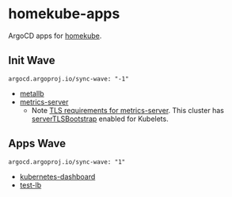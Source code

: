 # homekube-apps

ArgoCD apps for [homekube](https://github.com/jangroth/homekube).

## Init Wave

`argocd.argoproj.io/sync-wave: "-1"`

- [metallb](applications/wave-00-init/metallb.yaml)
- [metrics-server](applications/wave-00-init/metrics-server.yaml)
    - Note [TLS requirements for metrics-server](https://github.com/kubernetes-sigs/metrics-server#requirements). This cluster has [serverTLSBootstrap](https://github.com/jangroth/homekube/blob/2b68020e8e7af61f524a29f254e15908a9a24493/ansible/roles/kubeadm/files/kubeadm-config.yaml#L59) enabled for Kubelets.

## Apps Wave

`argocd.argoproj.io/sync-wave: "1"`

- [kubernetes-dashboard](applications/wave-01-apps/kubernetes-dashboard.yaml)
- [test-lb](applications/wave-01-apps/test-lb.yaml)
